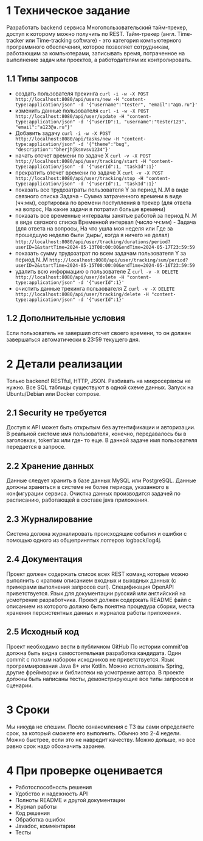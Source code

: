 # 1 Техническое задание
Разработать backend сервиса Многопользовательский тайм-трекер, доступ к которому можно
получить по REST.
Тайм-трекер (англ. Time-tracker или Time-tracking software) - это категория компьютерного
программного обеспечения, которое позволяет сотрудникам, работающим за компьютерами,
записывать время, потраченное на выполнение задач или проектов, а работодателям их
контролировать.
## 1.1 Типы запросов
* создать пользователя трекинга 
`curl -i -w -X POST http://localhost:8080/api/users/new -H "content-type:application/json" -d '{"username":"tester", "email":"a@a.ru"}'`
* изменить данные пользователя 
`curl -i -w -X POST http://localhost:8080/api/user/update -H "content-type:application/json" -d '{"userID":1, "username":"tester123", "email":"a123@a.ru"}'`
* Добавить задачу 
`curl -i -w -X POST http://localhost:8080/api/tasks/new -H "content-type:application/json" -d '{"theme":"bug", "description":"bherjhjksmvsv1234"}'`
* начать отсчет времени по задаче Х 
`curl -v -X POST http://localhost:8080/api/user/tracking/start -H "content-type:application/json" -d '{"userId":1, "taskId":1}'`
* прекратить отсчет времени по задаче Х 
`curl -v -X POST http://localhost:8080/api/user/tracking/stop -H "content-type:application/json" -d '{"userId":1, "taskId":1}'`
* показать все трудозатраты пользователя Y за период N..M в виде связного списка Задача - Сумма затраченного времени в виде (чч:мм), сортировка по времени поступления в трекер (для ответа на вопрос, На какие задачи я потратил больше времени)
* показать все временные интервалы занятые работой за период N..M в виде связного списка Временной интервал (число чч:мм) - Задача (для ответа на вопросы, На что ушла моя неделя или Где за прошедшую неделю были ‘дыры’, когда я ничего не делал)
`http://localhost:8080/api/user/tracking/durations/period?userID=1&startTime=2024-05-13T00:00:00&endTime=2024-05-17T23:59:59`
* показать сумму трудозатрат по всем задачам пользователя Y за период N..M
`http://localhost:8080/api/user/tracking/sum/period?userID=2&startTime=2024-05-15T00:00:00&endTime=2024-05-16T23:59:59`
* удалить всю информацию о пользователе Z
`curl -v -X DELETE http://localhost:8080/api/user/delete -H "content-type:application/json" -d '{"userId":1}'`
* очистить данные трекинга пользователя Z
`curl -v -X DELETE http://localhost:8080/api/user/tracking/delete -H "content-type:application/json" -d '{"userId":1}'`

## 1.2 Дополнительные условия
Если пользователь не завершил отсчет своего времени, то он должен завершаться
автоматически в 23:59 текущего дня.
# 2 Детали реализации
Только backend! RESTful, HTTP, JSON.
Разбивать на микросервисы не нужно.
Все SQL таблицы существуют в одной схеме данных.
Запуск на Ubuntu/Debian или Docker compose.
## 2.1 Security не требуется
Доступ к API может быть открытым без аутентификации и авторизации.
В реальной системе имя пользователя, конечно, передавалось бы в заголовках, token’ах или где-
то еще. В данной задаче имя пользователя передается в запросе.
## 2.2 Хранение данных
Данные следует хранить в базе данных MySQL или PostgreSQL.
Данные должны храниться в системе не более периода, указанного в конфигурации сервиса.
Очистка данных производится задачей по расписанию, работающей в составе java приложения.
## 2.3 Журналирование
Система должна журналировать происходящие события и ошибки с помощью одного из
общепринятых логгеров logback/log4j.
## 2.4 Документация
Проект должен содержать список всех REST команд которые можно выполнить с кратким
описанием входных и выходных данных (с примерами выполнения запросов curl).
Спецификация OpenAPI приветствуется.
Язык для документации русский или английский на усмотрение разработчика.
Проект должен содержать README файл с описанием из которого должно быть понятна
процедура сборки, места хранения персистентных данных и журналов работы приложения.
##  2.5 Исходный код
Проект необходимо вести в публичном GitHub
По истории commit'ов должна быть видна самостоятельная разработка кандидата. Один commit
с полным набором исходников не приветствуется.
Язык программирования Java 8+ или Kotlin. Можно использовать Spring, другие фреймворки и
библиотеки на усмотрение автора.
В проекте должны быть написаны тесты, демонстрирующие все типы запросов и сценарии.
# 3 Сроки
Мы никуда не спешим.
После ознакомления с ТЗ вы сами определяете срок, за который сможете его выполнить.
Обычно это 2-4 недели. Можно быстрее, если это не навредит качеству. Можно дольше, но все
равно срок надо обозначить заранее.
# 4 При проверке оценивается
* Работоспособность решения
* Удобство и надежность API
* Полноты README и другой документации
* Журнал работы
* Код решения
* Обработка ошибок
* Javadoc, комментарии
* Тесты